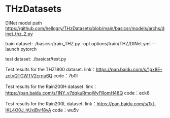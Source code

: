 # THzDatasets
DINet model path
https://github.com/hellogry/THzDatasets/blob/main/basicsr/models/archs/dinet_thz_2.py

train dataset:
./basicsr/train_THZ.py -opt options/train/THZ/DINet.yml --launch pytorch

test dataset:
./basicsr/test.py

Test results for the THZ1800 dataset.
link：https://pan.baidu.com/s/1gx8E-zctvQTGWTV2crnu6Q 
code：7b0l 

Test results for the Rain200H dataset.
link：https://pan.baidu.com/s/1NY_v7dqkuRmqWyFRomH48Q 
code：eck6 

Test results for the Rain200L dataset.
link：https://pan.baidu.com/s/1kl-IKL4O0J_hUxjBvif8vA 
code：wu5v 
